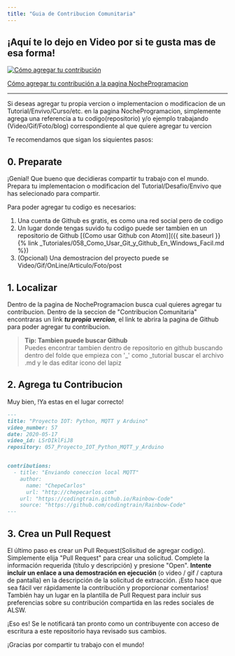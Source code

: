 ```yaml
---
title: "Guia de Contribucion Comunitaria"
---
```


## ¡Aquí te lo dejo en Video por si te gusta mas de esa forma!

[![Cómo agregar tu contribución](http://i3.ytimg.com/vi/9BZzxlyFfHM/hqdefault.jpg)](https://youtu.be/9BZzxlyFfHM)

[Cómo agregar tu contribución a la pagina NocheProgramacion](https://youtu.be/9BZzxlyFfHM)

---

Si deseas agregar tu propia vercion o implementacion o modificacion de un Tutorial/Envivo/Curso/etc. en la pagina NocheProgramacion, simplemente agrega una referencia a tu codigo(repositorio) y/o ejemplo trabajando (Video/Gif/Foto/blog) correspondiente al que quiere agregar tu vercion  

Te recomendamos que sigan los siquientes pasos:

## 0. Preparate

¡Genial! Que bueno que decidieras compartir tu trabajo con el mundo. Prepara tu implementacion o modificacion del Tutorial/Desafio/Envivo que has selecionado para compartir.

Para poder agregar tu codigo es necesarios:

1. Una cuenta de Github es gratis, es como una red social pero de codigo
2. Un lugar donde tengas suvido tu codigo puede ser tambien en un repositorio de Github [(Como usar Github con Atom)]({{ site.baseurl }}{% link _Tutoriales/058_Como_Usar_Git_y_Github_En_Windows_Facil.md %})
3. (Opcional) Una demostracion del proyecto puede se Video/Gif/OnLine/Articulo/Foto/post


## 1. Localizar

Dentro de la pagina de NocheProgramacion busca cual quieres agregar tu contribucion. Dentro de la seccion de "Contribucion Comunitaria" encontraras un link ***tu propia vercion***, el link te abrira la pagina de Github para poder agregar tu contribucion.

> **Tip: Tambien puede buscar Github**  
> Puedes encontrar tambien dentro de repositorio en github buscando dentro del folde que empieza con '_' como _tutorial buscar el archivo .md y le das editar icono del lapiz

## 2. Agrega tu Contribucion

Muy bien, !Ya estas en el lugar correcto!

``` markdown
---
title: "Proyecto IOT: Python, MQTT y Arduino"
video_number: 57
date: 2020-05-17
video_id: LSrDIklFiJ8
repository: 057_Proyecto_IOT_Python_MQTT_y_Arduino


contributions:
  - title: "Enviando coneccion local MQTT"
    author:
      name: "ChepeCarlos"
      url: "http://chepecarlos.com"
    url: "https://codingtrain.github.io/Rainbow-Code"
    source: "https://github.com/codingtrain/Rainbow-Code"
---
```

## 3. Crea un Pull Request

El último paso es crear un Pull Request(Solisitud de agregar codigo). Simplemente elija "Pull Request" para crear una solicitud. Complete la información requerida (título y descripción) y presione "Open". **Intente incluir un enlace a una demostración en ejecución** (o video / gif / captura de pantalla) en la descripción de la solicitud de extracción. ¡Esto hace que sea fácil ver rápidamente la contribución y proporcionar comentarios! También hay un lugar en la plantilla de Pull Request para incluir sus preferencias sobre su contribución compartida en las redes sociales de ALSW.

¡Eso es! Se le notificará tan pronto como un contribuyente con acceso de escritura a este repositorio haya revisado sus cambios.

¡Gracias por compartir tu trabajo con el mundo!
